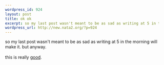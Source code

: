 ```yaml
--- 
wordpress_id: 924
layout: post
title: ok ok
excerpt: so my last post wasn't meant to be as sad as writing at 5 in the morning will make it. but anyway. this is really good.
wordpress_url: http://new.nata2.org/?p=924
---
```

so my last post wasn't meant to be as sad as writing at 5 in the morning will make it. but anyway. <br/><bR>this is really <a href="http://www.interesting-people.org/archives/interesting-people/200408/msg00306.html">good</a>.
